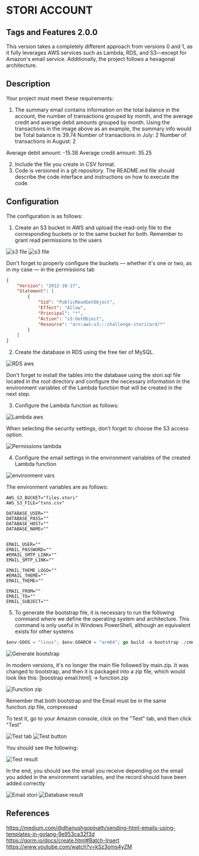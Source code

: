 # STORI ACCOUNT

## Tags and Features 2.0.0

This version takes a completely different approach from versions 0 and 1, as it fully leverages AWS services such as Lambda, RDS, and S3—except for Amazon's email service. Additionally, the project follows a hexagonal architecture.

## Description

Your project must meet these requirements:

1. The summary email contains information on the total balance in the account, the number of
transactions grouped by month, and the average credit and average debit amounts grouped by
month. Using the transactions in the image above as an example, the summary info would be
Total balance is 39.74
Number of transactions in July: 2
Number of transactions in August: 2

Average debit amount: -15.38
Average credit amount: 35.25

2. Include the file you create in CSV format.
3. Code is versioned in a git repository. The README.md file should describe the code interface and
instructions on how to execute the code.

## Configuration

The configuration is as follows:

1. Create an S3 bucket in AWS and upload the read-only file to the corresponding buckets or to the same bucket for both. Remember to grant read permissions to the users

![s3 file](img/s3_aws.jpg)
![s3 file](img/s3_aws_2.jpg)

Don't forget to properly configure the buckets — whether it's one or two, as in my case — in the permissions tab

```json
{
    "Version": "2012-10-17",
    "Statement": [
        {
            "Sid": "PublicReadGetObject",
            "Effect": "Allow",
            "Principal": "*",
            "Action": "s3:GetObject",
            "Resource": "arn:aws:s3:::challenge-storicard/*"
        }
    ]
}
```

2. Create the database in RDS using the free tier of MySQL.

![RDS aws](img/rds_aws.jpg)

Don't forget to install the tables into the database using the stori.sql file located in the root directory and configure the necessary information in the environment variables of the Lambda function that will be created in the next step.

3. Configure the Lambda function as follows:

![Lambda aws](img/lambda_aws.jpg)

When selecting the security settings, don’t forget to choose the S3 access option.

![Permissions lambda](img/lambda_permisos.jpg)

4. Configure the email settings in the environment variables of the created Lambda function

![environment vars](img/variable_entorno.jpg)

The environment variables are as follows:

```
AWS_S3_BUCKET="files.stori"
AWS_S3_FILE="txns.csv"

DATABASE_USER=""
DATABASE_PASS=""
DATABASE_HOST=""
DATABASE_NAME=""


EMAIL_USER=""
EMAIL_PASSWORD=""
#EMAIL_SMTP_LINK=""
EMAIL_SMTP_LINK=""

EMAIL_THEME_LOGO=""
#EMAIL_THEME=""
EMAIL_THEME=""

EMAIL_FROM=""
EMAIL_TO=""
EMAIL_SUBJECT=""
```

5. To generate the bootstrap file, it is necessary to run the following command where we define the operating system and architecture. This command is only useful in Windows PowerShell, although an equivalent exists for other systems

```go
$env:GOOS = "linux"; $env:GOARCH = "arm64"; go build -o bootstrap ./cmd/lambda
```

![Generate bootstrap](img/generate_bootstrap.jpg)

In modern versions, it's no longer the main file followed by main.zip. It was changed to bootstrap, and then it is packaged into a zip file, which would look like this: [boostrap email.html] -> function.zip

![Function zip](img/function_zip.jpg)

Remember that both bootstrap and the Email must be in the same function.zip file, compressed

To test it, go to your Amazon console, click on the "Test" tab, and then click "Test"

![Test tab](img/test_tab.jpg)
![Test button](img/test_button.jpg)

You should see the following:

![Test result](img/test_result.jpg)

In the end, you should see the email you receive depending on the email you added in the environment variables, and the record should have been added correctly

![Email stori](img/email_stori.jpg)
![Database result](img/db_local.jpg)

## References

https://medium.com/@dhanushgopinath/sending-html-emails-using-templates-in-golang-9e953ca32f3d
https://gorm.io/docs/create.html#Batch-Insert
https://www.youtube.com/watch?v=kSz3oms4yZM



